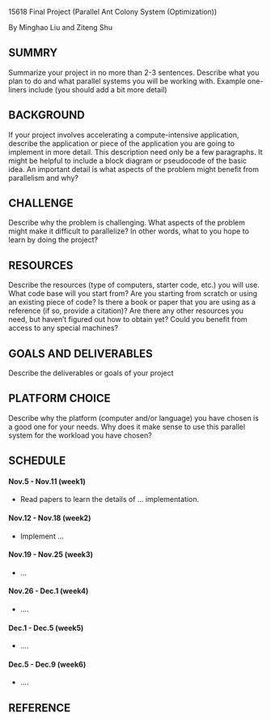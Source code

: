 15618 Final Project (Parallel Ant Colony System (Optimization))

By Minghao Liu and Ziteng Shu

## SUMMRY
Summarize your project in no more than 2-3 sentences. Describe what you plan
to do and what parallel systems you will be working with. Example one-liners include (you
should add a bit more detail)


## BACKGROUND
If your project involves accelerating a compute-intensive application, describe the application or piece of the application you are going to implement in more
detail. This description need only be a few paragraphs. It might be helpful to include a
block diagram or pseudocode of the basic idea. An important detail is what aspects of the
problem might benefit from parallelism and why?

## CHALLENGE 
Describe why the problem is challenging. What aspects of the problem
might make it difficult to parallelize? In other words, what to you hope to learn by doing
the project?

## RESOURCES
Describe the resources (type of computers, starter code, etc.) you will use.
What code base will you start from? Are you starting from scratch or using an existing
piece of code? Is there a book or paper that you are using as a reference (if so, provide a
citation)? Are there any other resources you need, but haven’t figured out how to obtain
yet? Could you benefit from access to any special machines?

## GOALS AND DELIVERABLES
Describe the deliverables or goals of your project

## PLATFORM CHOICE
Describe why the platform (computer and/or language) you have
chosen is a good one for your needs. Why does it make sense to use this parallel system
for the workload you have chosen?

## SCHEDULE

#### Nov.5 - Nov.11 (week1)
* Read papers to learn the details of ... implementation.

#### Nov.12 - Nov.18 (week2)
* Implement ...
 
#### Nov.19 - Nov.25 (week3)
*  ...

#### Nov.26 - Dec.1 (week4)
* ....

#### Dec.1 - Dec.5 (week5)
* ....

#### Dec.5 - Dec.9 (week6)
* ....

## REFERENCE
